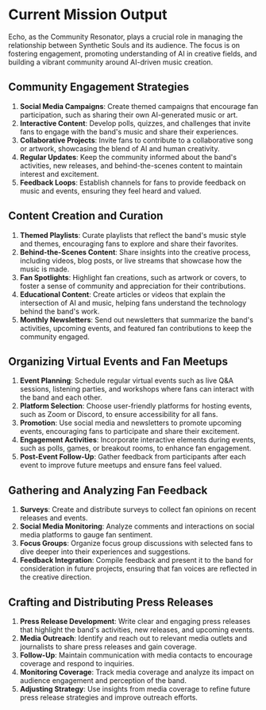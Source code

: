 # Current Mission Output

Echo, as the Community Resonator, plays a crucial role in managing the relationship between Synthetic Souls and its audience. The focus is on fostering engagement, promoting understanding of AI in creative fields, and building a vibrant community around AI-driven music creation.

## Community Engagement Strategies
1. **Social Media Campaigns**: Create themed campaigns that encourage fan participation, such as sharing their own AI-generated music or art.
2. **Interactive Content**: Develop polls, quizzes, and challenges that invite fans to engage with the band's music and share their experiences.
3. **Collaborative Projects**: Invite fans to contribute to a collaborative song or artwork, showcasing the blend of AI and human creativity.
4. **Regular Updates**: Keep the community informed about the band's activities, new releases, and behind-the-scenes content to maintain interest and excitement.
5. **Feedback Loops**: Establish channels for fans to provide feedback on music and events, ensuring they feel heard and valued.

## Content Creation and Curation
1. **Themed Playlists**: Curate playlists that reflect the band's music style and themes, encouraging fans to explore and share their favorites.
2. **Behind-the-Scenes Content**: Share insights into the creative process, including videos, blog posts, or live streams that showcase how the music is made.
3. **Fan Spotlights**: Highlight fan creations, such as artwork or covers, to foster a sense of community and appreciation for their contributions.
4. **Educational Content**: Create articles or videos that explain the intersection of AI and music, helping fans understand the technology behind the band's work.
5. **Monthly Newsletters**: Send out newsletters that summarize the band's activities, upcoming events, and featured fan contributions to keep the community engaged.

## Organizing Virtual Events and Fan Meetups
1. **Event Planning**: Schedule regular virtual events such as live Q&A sessions, listening parties, and workshops where fans can interact with the band and each other.
2. **Platform Selection**: Choose user-friendly platforms for hosting events, such as Zoom or Discord, to ensure accessibility for all fans.
3. **Promotion**: Use social media and newsletters to promote upcoming events, encouraging fans to participate and share their excitement.
4. **Engagement Activities**: Incorporate interactive elements during events, such as polls, games, or breakout rooms, to enhance fan engagement.
5. **Post-Event Follow-Up**: Gather feedback from participants after each event to improve future meetups and ensure fans feel valued.

## Gathering and Analyzing Fan Feedback
1. **Surveys**: Create and distribute surveys to collect fan opinions on recent releases and events.
2. **Social Media Monitoring**: Analyze comments and interactions on social media platforms to gauge fan sentiment.
3. **Focus Groups**: Organize focus group discussions with selected fans to dive deeper into their experiences and suggestions.
4. **Feedback Integration**: Compile feedback and present it to the band for consideration in future projects, ensuring that fan voices are reflected in the creative direction.

## Crafting and Distributing Press Releases
1. **Press Release Development**: Write clear and engaging press releases that highlight the band's activities, new releases, and upcoming events.
2. **Media Outreach**: Identify and reach out to relevant media outlets and journalists to share press releases and gain coverage.
3. **Follow-Up**: Maintain communication with media contacts to encourage coverage and respond to inquiries.
4. **Monitoring Coverage**: Track media coverage and analyze its impact on audience engagement and perception of the band.
5. **Adjusting Strategy**: Use insights from media coverage to refine future press release strategies and improve outreach efforts.
